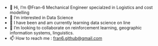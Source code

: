 - 👋 Hi, I’m @Fran-6 Mechanical Engineer specialzed in Logistics and cost modelling
- 👀 I’m interested in Data Science
- 🌱 I have been and am currently learning data science on line
- 💞️ I’m looking to collaborate on reinforcement learning, geographic information systems, linguistics.
- 📫 How to reach me : fran6.github@gmail.com

<!---
Fran-6/Fran-6 is a ✨ special ✨ repository because its `README.md` (this file) appears on your GitHub profile.
You can click the Preview link to take a look at your changes.
--->
